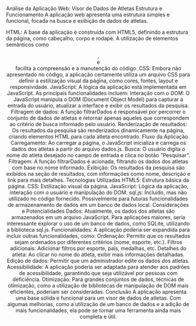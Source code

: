 Análise da Aplicação Web: Visor de Dados de Atletas
Estrutura e Funcionamento
A aplicação web apresenta uma estrutura simples e funcional, focada na busca e exibição de dados de atletas.

HTML: A base da aplicação é construída com HTML5, definindo a estrutura da página, como cabeçalho, corpo e rodapé. A utilização de elementos semânticos como <header>, <main> e <footer> facilita a compreensão e a manutenção do código.
CSS: Embora não apresentado no código, a aplicação certamente utiliza um arquivo CSS para definir a estilização visual da página, como cores, fontes, layout e responsividade.
JavaScript: A lógica da aplicação está implementada em JavaScript. As principais funcionalidades incluem:
Interação com o DOM: O JavaScript manipula o DOM (Document Object Model) para capturar a entrada do usuário, atualizar a interface e exibir os resultados da pesquisa.
Filtragem de dados: A função filtrarDados é responsável por percorrer o conjunto de dados de atletas e retornar apenas aqueles que correspondem ao critério de busca informado pelo usuário.
Renderização de resultados: Os resultados da pesquisa são renderizados dinamicamente na página, criando elementos HTML para cada atleta encontrado.
Fluxo da Aplicação
Carregamento: Ao carregar a página, o JavaScript inicializa e carrega os dados dos atletas a partir do arquivo dados.js.
Busca: O usuário digita o nome do atleta desejado no campo de entrada e clica no botão "Pesquisar".
Filtragem: A função filtrarDados é acionada, filtrando os dados dos atletas com base no nome informado.
Exibição: Os resultados da pesquisa são exibidos na seção de resultados, com informações como nome, descrição e link para mais detalhes.
Tecnologias Utilizadas
HTML5: Estrutura básica da página.
CSS: Estilização visual da página.
JavaScript: Lógica da aplicação, interação com o usuário e manipulação do DOM.
sql.js: Incluído, mas não utilizado no código fornecido. Possivelmente para futuras funcionalidades de armazenamento de dados em um banco de dados local.
Considerações e Potencialidades
Dados: Atualmente, os dados dos atletas são armazenados em um arquivo JavaScript. Para aplicações maiores, seria interessante explorar o uso de um banco de dados, como SQLite, utilizando a biblioteca sql.js.
Funcionalidades: A aplicação poderia ser expandida para incluir outras funcionalidades, como:
Ordenação: Permitir que os resultados sejam ordenados por diferentes critérios (nome, esporte, etc.).
Filtros adicionais: Adicionar filtros por esporte, país, medalhas, etc.
Detalhes do atleta: Ao clicar no nome do atleta, exibir mais informações detalhadas.
Edição de dados: Permitir que um administrador edite os dados dos atletas.
Acessibilidade: A aplicação poderia ser adaptada para atender aos padrões de acessibilidade, garantindo que seja utilizável por pessoas com deficiência.
Otimização: Para grandes conjuntos de dados, técnicas de otimização, como a utilização de bibliotecas de manipulação de DOM mais eficientes, poderiam ser consideradas.
Conclusão
A aplicação apresenta uma base sólida e funcional para um visor de dados de atletas. Com algumas melhorias, como a utilização de um banco de dados e a adição de mais funcionalidades, ela pode se tornar uma ferramenta ainda mais completa e útil.
